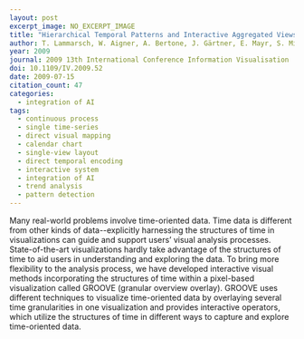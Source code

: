 ```yaml
---
layout: post
excerpt_image: NO_EXCERPT_IMAGE
title: "Hierarchical Temporal Patterns and Interactive Aggregated Views for Pixel-Based Visualizations"
author: T. Lammarsch, W. Aigner, A. Bertone, J. Gärtner, E. Mayr, S. Miksch & M. Smuc
year: 2009
journal: 2009 13th International Conference Information Visualisation
doi: 10.1109/IV.2009.52
date: 2009-07-15
citation_count: 47
categories:
  - integration of AI
tags:
  - continuous process
  - single time-series
  - direct visual mapping
  - calendar chart
  - single-view layout
  - direct temporal encoding
  - interactive system
  - integration of AI
  - trend analysis
  - pattern detection
---
```

Many real-world problems involve time-oriented data. Time data is different from other kinds of data--explicitly harnessing the structures of time in visualizations can guide and support users’ visual analysis processes. State-of-the-art visualizations hardly take advantage of the structures of time to aid users in understanding and exploring the data. To bring more flexibility to the analysis process, we have developed interactive visual methods incorporating the structures of time within a pixel-based visualization called GROOVE (granular overview overlay). GROOVE uses different techniques to visualize time-oriented data by overlaying several time granularities in one visualization and provides interactive operators, which utilize the structures of time in different ways to capture and explore time-oriented data.

